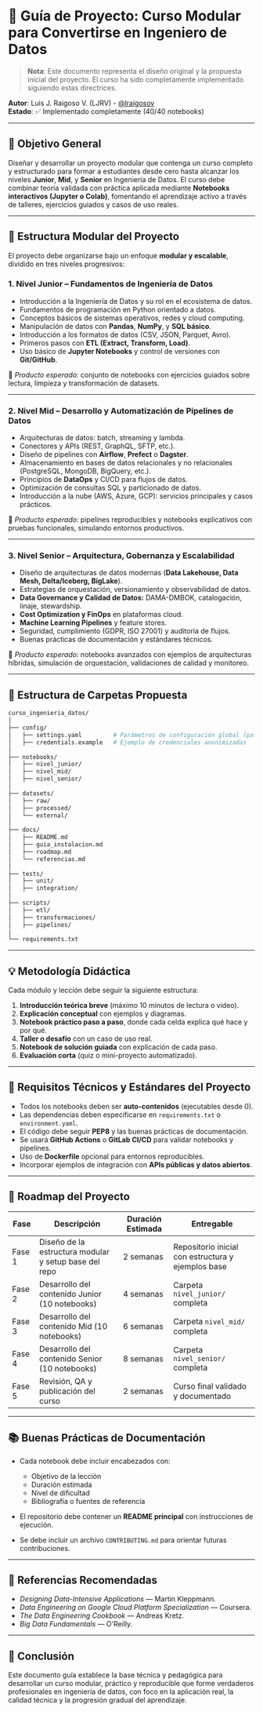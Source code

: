 # 📘 Guía de Proyecto: Curso Modular para Convertirse en Ingeniero de Datos

> **Nota**: Este documento representa el diseño original y la propuesta inicial del proyecto. El curso ha sido completamente implementado siguiendo estas directrices.

**Autor**: Luis J. Raigoso V. (LJRV) - [@lraigosov](https://github.com/lraigosov)  
**Estado**: ✅ Implementado completamente (40/40 notebooks)

---

## 🎯 Objetivo General

Diseñar y desarrollar un proyecto modular que contenga un curso completo y estructurado para formar a estudiantes desde cero hasta alcanzar los niveles **Junior**, **Mid**, y **Senior** en Ingeniería de Datos. El curso debe combinar teoría validada con práctica aplicada mediante **Notebooks interactivos (Jupyter o Colab)**, fomentando el aprendizaje activo a través de talleres, ejercicios guiados y casos de uso reales.

---

## 🧩 Estructura Modular del Proyecto

El proyecto debe organizarse bajo un enfoque **modular y escalable**, dividido en tres niveles progresivos:

### 1. **Nivel Junior – Fundamentos de Ingeniería de Datos**

* Introducción a la Ingeniería de Datos y su rol en el ecosistema de datos.
* Fundamentos de programación en Python orientado a datos.
* Conceptos básicos de sistemas operativos, redes y cloud computing.
* Manipulación de datos con **Pandas**, **NumPy**, y **SQL básico**.
* Introducción a los formatos de datos (CSV, JSON, Parquet, Avro).
* Primeros pasos con **ETL (Extract, Transform, Load)**.
* Uso básico de **Jupyter Notebooks** y control de versiones con **Git/GitHub**.

🧠 *Producto esperado:* conjunto de notebooks con ejercicios guiados sobre lectura, limpieza y transformación de datasets.

---

### 2. **Nivel Mid – Desarrollo y Automatización de Pipelines de Datos**

* Arquitecturas de datos: batch, streaming y lambda.
* Conectores y APIs (REST, GraphQL, SFTP, etc.).
* Diseño de pipelines con **Airflow**, **Prefect** o **Dagster**.
* Almacenamiento en bases de datos relacionales y no relacionales (PostgreSQL, MongoDB, BigQuery, etc.).
* Principios de **DataOps** y CI/CD para flujos de datos.
* Optimización de consultas SQL y particionado de datos.
* Introducción a la nube (AWS, Azure, GCP): servicios principales y casos prácticos.

🧠 *Producto esperado:* pipelines reproducibles y notebooks explicativos con pruebas funcionales, simulando entornos productivos.

---

### 3. **Nivel Senior – Arquitectura, Gobernanza y Escalabilidad**

* Diseño de arquitecturas de datos modernas (**Data Lakehouse, Data Mesh, Delta/Iceberg, BigLake**).
* Estrategias de orquestación, versionamiento y observabilidad de datos.
* **Data Governance y Calidad de Datos:** DAMA-DMBOK, catalogación, linaje, stewardship.
* **Cost Optimization y FinOps** en plataformas cloud.
* **Machine Learning Pipelines** y feature stores.
* Seguridad, cumplimiento (GDPR, ISO 27001) y auditoría de flujos.
* Buenas prácticas de documentación y estándares técnicos.

🧠 *Producto esperado:* notebooks avanzados con ejemplos de arquitecturas híbridas, simulación de orquestación, validaciones de calidad y monitoreo.

---

## 📁 Estructura de Carpetas Propuesta

```bash
curso_ingenieria_datos/
│
├── config/
│   ├── settings.yaml         # Parámetros de configuración global (paths, entorno, variables)
│   ├── credentials.example   # Ejemplo de credenciales anonimizadas
│
├── notebooks/
│   ├── nivel_junior/
│   ├── nivel_mid/
│   ├── nivel_senior/
│
├── datasets/
│   ├── raw/
│   ├── processed/
│   └── external/
│
├── docs/
│   ├── README.md
│   ├── guia_instalacion.md
│   ├── roadmap.md
│   └── referencias.md
│
├── tests/
│   ├── unit/
│   ├── integration/
│
├── scripts/
│   ├── etl/
│   ├── transformaciones/
│   ├── pipelines/
│
└── requirements.txt
```

---

## 💡 Metodología Didáctica

Cada módulo y lección debe seguir la siguiente estructura:

1. **Introducción teórica breve** (máximo 10 minutos de lectura o video).
2. **Explicación conceptual** con ejemplos y diagramas.
3. **Notebook práctico paso a paso**, donde cada celda explica qué hace y por qué.
4. **Taller o desafío** con un caso de uso real.
5. **Notebook de solución guiada** con explicación de cada paso.
6. **Evaluación corta** (quiz o mini-proyecto automatizado).

---

## 🧱 Requisitos Técnicos y Estándares del Proyecto

* Todos los notebooks deben ser **auto-contenidos** (ejecutables desde 0).
* Las dependencias deben especificarse en `requirements.txt` o `environment.yaml`.
* El código debe seguir **PEP8** y las buenas prácticas de documentación.
* Se usará **GitHub Actions** o **GitLab CI/CD** para validar notebooks y pipelines.
* Uso de **Dockerfile** opcional para entornos reproducibles.
* Incorporar ejemplos de integración con **APIs públicas y datos abiertos**.

---

## 🚀 Roadmap del Proyecto

| Fase   | Descripción                                           | Duración Estimada | Entregable                                         |
| ------ | ----------------------------------------------------- | ----------------- | -------------------------------------------------- |
| Fase 1 | Diseño de la estructura modular y setup base del repo | 2 semanas         | Repositorio inicial con estructura y ejemplos base |
| Fase 2 | Desarrollo del contenido Junior (10 notebooks)        | 4 semanas         | Carpeta `nivel_junior/` completa                   |
| Fase 3 | Desarrollo del contenido Mid (10 notebooks)           | 6 semanas         | Carpeta `nivel_mid/` completa                      |
| Fase 4 | Desarrollo del contenido Senior (10 notebooks)        | 8 semanas         | Carpeta `nivel_senior/` completa                   |
| Fase 5 | Revisión, QA y publicación del curso                  | 2 semanas         | Curso final validado y documentado                 |

---

## 📚 Buenas Prácticas de Documentación

* Cada notebook debe incluir encabezados con:

  * Objetivo de la lección
  * Duración estimada
  * Nivel de dificultad
  * Bibliografía o fuentes de referencia
* El repositorio debe contener un **README principal** con instrucciones de ejecución.
* Se debe incluir un archivo `CONTRIBUTING.md` para orientar futuras contribuciones.

---

## 🔗 Referencias Recomendadas

* *Designing Data-Intensive Applications* — Martin Kleppmann.
* *Data Engineering on Google Cloud Platform Specialization* — Coursera.
* *The Data Engineering Cookbook* — Andreas Kretz.
* *Big Data Fundamentals* — O'Reilly.

---

## 🧭 Conclusión

Este documento guía establece la base técnica y pedagógica para desarrollar un curso modular, práctico y reproducible que forme verdaderos profesionales en ingeniería de datos, con foco en la aplicación real, la calidad técnica y la progresión gradual del aprendizaje.

